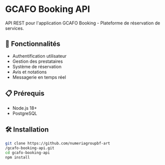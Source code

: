 # GCAFO Booking API

API REST pour l'application GCAFO Booking - Plateforme de réservation de services.

## 🚀 Fonctionnalités

- Authentification utilisateur
- Gestion des prestataires
- Système de réservation
- Avis et notations
- Messagerie en temps réel

## 📋 Prérequis

- Node.js 18+
- PostgreSQL

## 🛠️ Installation

```bash
git clone https://github.com/numeriagroupbf-art
/gcafo-booking-api.git
cd gcafo-booking-api
npm install
